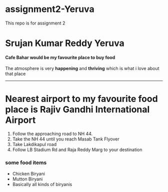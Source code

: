 # assignment2-Yeruva
This repo is for assignment 2
# Srujan Kumar Reddy Yeruva
#### Cafe Bahar would be my favourite place to buy food

The atmosphere is very **happening** and **thriving**
which is what i love about that place

--------------------------------------------------------------------------

# Nearest airport to my favourite food place is Rajiv Gandhi International Airport

1. Follow the approaching road to NH 44.
2. Take the NH 44 until you reach Masab Tank Flyover
3. Take Lakdikapul road 
4. Follow LB Stadium Rd and Raja Reddy Marg to your destination

### some food items
* Chicken Biryani
* Mutton Biryani
* Basically all kinds of biryanis

